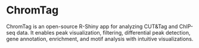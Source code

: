 # ChromTag
ChromTag is an open-source R-Shiny app for analyzing CUT&amp;Tag and ChIP-seq data. It enables peak visualization, filtering, differential peak detection, gene annotation, enrichment, and motif analysis with intuitive visualizations.
